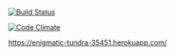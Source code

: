 [![Build Status](https://api.travis-ci.org/Mayse/ratebeer.png)](https://travis-ci.org/Mayse/ratebeer)

[![Code Climate](https://codeclimate.com/github/Mayse/ratebeer/badges/gpa.svg)](https://codeclimate.com/github/Mayse/ratebeer)

https://enigmatic-tundra-35451.herokuapp.com/
